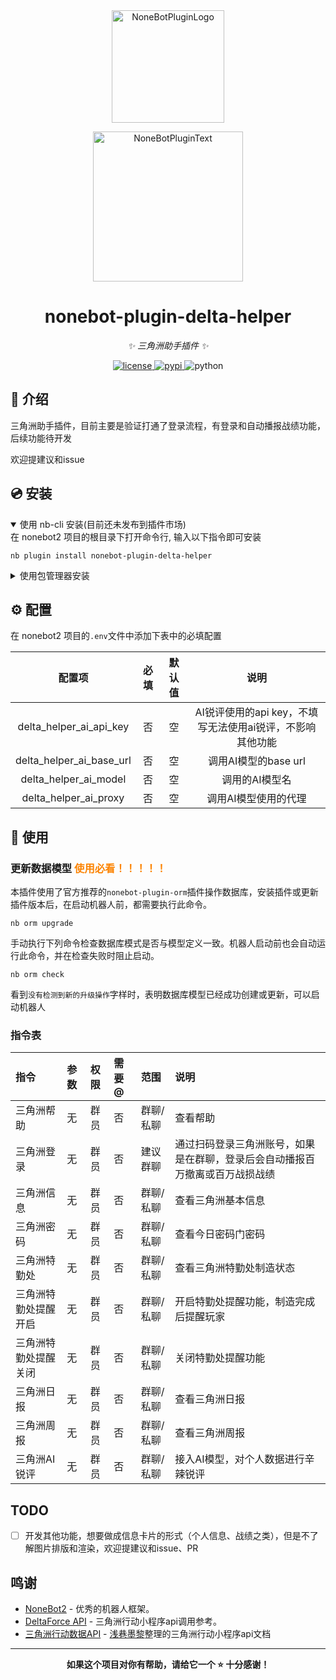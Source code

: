 <div align="center">
  <a href="https://v2.nonebot.dev/store"><img src="https://github.com/A-kirami/nonebot-plugin-template/blob/resources/nbp_logo.png" width="180" height="180" alt="NoneBotPluginLogo"></a>
  <br>
  <p><img src="https://github.com/A-kirami/nonebot-plugin-template/blob/resources/NoneBotPlugin.svg" width="240" alt="NoneBotPluginText"></p>
</div>

<div align="center">

# nonebot-plugin-delta-helper

_✨ 三角洲助手插件 ✨_


<a href="./LICENSE">
    <img src="https://img.shields.io/github/license/BraveCowardp/nonebot-plugin-delta-helper.svg" alt="license">
</a>
<a href="https://pypi.python.org/pypi/nonebot-plugin-delta-helper">
    <img src="https://img.shields.io/pypi/v/nonebot-plugin-delta-helper.svg" alt="pypi">
</a>
<img src="https://img.shields.io/badge/python-3.10+-blue.svg" alt="python">

</div>

## 📖 介绍

三角洲助手插件，目前主要是验证打通了登录流程，有登录和自动播报战绩功能，后续功能待开发

欢迎提建议和issue

## 💿 安装

<details open>
<summary>使用 nb-cli 安装(目前还未发布到插件市场)</summary>
在 nonebot2 项目的根目录下打开命令行, 输入以下指令即可安装

    nb plugin install nonebot-plugin-delta-helper

</details>

<details>
<summary>使用包管理器安装</summary>
在 nonebot2 项目的插件目录下, 打开命令行, 根据你使用的包管理器, 输入相应的安装命令

<details>
<summary>pip</summary>

    pip install nonebot-plugin-delta-helper
</details>
<details>
<summary>pdm</summary>

    pdm add nonebot-plugin-delta-helper
</details>
<details>
<summary>poetry</summary>

    poetry add nonebot-plugin-delta-helper
</details>
<details>
<summary>conda</summary>

    conda install nonebot-plugin-delta-helper
</details>

打开 nonebot2 项目根目录下的 `pyproject.toml` 文件, 在 `[tool.nonebot]` 部分追加写入

    plugins = ["nonebot_plugin_delta_helper"]

</details>

## ⚙️ 配置

在 nonebot2 项目的`.env`文件中添加下表中的必填配置

| 配置项 | 必填 | 默认值 | 说明 |
|:-----:|:----:|:----:|:----:|
| delta_helper_ai_api_key | 否 | 空 | AI锐评使用的api key，不填写无法使用ai锐评，不影响其他功能 |
| delta_helper_ai_base_url | 否 | 空 | 调用AI模型的base url |
| delta_helper_ai_model | 否 | 空 | 调用的AI模型名 |
| delta_helper_ai_proxy | 否 | 空 | 调用AI模型使用的代理 |

## 🎉 使用
### 更新数据模型 <font color=#fc8403 >使用必看！！！！！</font>
本插件使用了官方推荐的`nonebot-plugin-orm`插件操作数据库，安装插件或更新插件版本后，在启动机器人前，都需要执行此命令。
```shell
nb orm upgrade
```
手动执行下列命令检查数据库模式是否与模型定义一致。机器人启动前也会自动运行此命令，并在检查失败时阻止启动。
```shell
nb orm check
```
看到`没有检测到新的升级操作`字样时，表明数据库模型已经成功创建或更新，可以启动机器人

### 指令表
| 指令 | 参数 | 权限 | 需要@ | 范围 | 说明 |
|:----|:----|:----|:----|:----|:----|
| 三角洲帮助 | 无 | 群员 | 否 | 群聊/私聊 | 查看帮助 |
| 三角洲登录 | 无 | 群员 | 否 | 建议群聊 | 通过扫码登录三角洲账号，如果是在群聊，登录后会自动播报百万撤离或百万战损战绩 |
| 三角洲信息 | 无 | 群员 | 否 | 群聊/私聊 | 查看三角洲基本信息 |
| 三角洲密码 | 无 | 群员 | 否 | 群聊/私聊 | 查看今日密码门密码 |
| 三角洲特勤处 | 无 | 群员 | 否 | 群聊/私聊 | 查看三角洲特勤处制造状态 |
| 三角洲特勤处提醒开启 | 无 | 群员 | 否 | 群聊/私聊 | 开启特勤处提醒功能，制造完成后提醒玩家 |
| 三角洲特勤处提醒关闭 | 无 | 群员 | 否 | 群聊/私聊 | 关闭特勤处提醒功能 |
| 三角洲日报 | 无 | 群员 | 否 | 群聊/私聊 | 查看三角洲日报 |
| 三角洲周报 | 无 | 群员 | 否 | 群聊/私聊 | 查看三角洲周报 |
| 三角洲AI锐评 | 无 | 群员 | 否 | 群聊/私聊 | 接入AI模型，对个人数据进行辛辣锐评 |

## TODO
- [ ] 开发其他功能，想要做成信息卡片的形式（个人信息、战绩之类），但是不了解图片排版和渲染，欢迎提建议和issue、PR

## 鸣谢
- [NoneBot2](https://github.com/nonebot/nonebot2) - 优秀的机器人框架。
- [DeltaForce API](https://github.com/coolxitech/deltaforce) - 三角洲行动小程序api调用参考。
- [三角洲行动数据API](https://df-api.apifox.cn/) - [浅巷墨黎](https://github.com/dnyo666)整理的三角洲行动小程序api文档

---

<div align="center">

**如果这个项目对你有帮助，请给它一个 ⭐️ 十分感谢！**

</div>